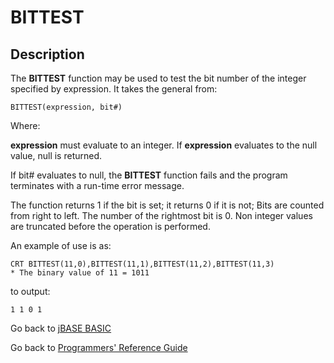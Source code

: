 # BITTEST

<PageHeader />

## Description

The **BITTEST** function may be used to test the bit number of the integer specified by expression. It takes the general from:

```
BITTEST(expression, bit#)
```

Where:

**expression** must evaluate to an integer. If **expression** evaluates to the null value, null is returned.

If bit# evaluates to null, the **BITTEST** function fails and the program terminates with a run-time error message.

The function returns 1 if the bit is set; it returns 0 if it is not; Bits are counted from right to left. The number of the rightmost bit is 0. Non integer values are truncated before the operation is performed.

An example of use is as:

```
CRT BITTEST(11,0),BITTEST(11,1),BITTEST(11,2),BITTEST(11,3)
* The binary value of 11 = 1011
```

to output:

```
1 1 0 1
```

Go back to [jBASE BASIC](./../README.md)

Go back to [Programmers' Reference Guide](./../../reference-guides/jbc/README.md)

<PageFooter />
